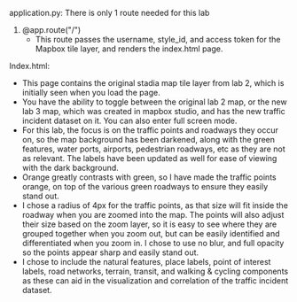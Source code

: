 application.py:
There is only 1 route needed for this lab

1. @app.route("/") 
	- This route passes the username, style_id, and access token for the Mapbox tile layer, and renders the index.html page.
	

Index.html:
- This page contains the original stadia map tile layer from lab 2, which is initially seen when you load the page. 
- You have the ability to toggle between the original lab 2 map, or the new lab 3 map, which was created in mapbox studio, and has the new traffic incident dataset on it. You can also enter full screen mode. 
- For this lab, the focus is on the traffic points and roadways they occur on, so the map background has been darkened, along with the green features, water ports, airports, pedestrian roadways, etc as they are not as relevant. The labels have been updated as well for ease of viewing with the dark background.
- Orange greatly contrasts with green, so I have made the traffic points orange, on top of the various green roadways to ensure they easily stand out.
- I chose a radius of 4px for the traffic points, as that size will fit inside the roadway when you are zoomed into the map. The points will also adjust their size based on the zoom layer, so it is easy to see where they are grouped together when you zoom out, but can be easily identified and differentiated when you zoom in. I chose to use no blur, and full opacity so the points appear sharp and easily stand out.
- I chose to include the natural features, place labels, point of interest labels, road networks, terrain, transit, and walking & cycling components as these can aid in the visualization and correlation of the traffic incident dataset. 
